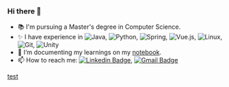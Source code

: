 ### Hi there 👋

- 📚 I'm pursuing a Master's degree in Computer Science.
- ✨ I have experience in
  ![Java](https://img.shields.io/badge/-Java-E66915?style=flat-square&logo=Java&logoColor=white),
  ![Python](https://img.shields.io/badge/-Python-18304C?style=flat-square&logo=Python&logoColor=white),
  ![Spring](https://img.shields.io/badge/-Spring-55AC33?style=flat-square&logo=Spring&logoColor=white),
  ![Vue.js](https://img.shields.io/badge/-Vuejs-4FC08D?style=flat-square&logo=vue.js&logoColor=white),
  ![Linux](https://img.shields.io/badge/-Linux-04254E?style=flat-square&logo=Linux&logoColor=white), 
  ![Git](https://img.shields.io/badge/-Git-F05032?style=flat-square&logo=git&logoColor=white), 
  ![Unity](https://img.shields.io/badge/-Unity-CC00FF?style=flat-square&logo=Unity&logoColor=white)
- 🌱 I‘m documenting my learnings on my [notebook](https://coconutnutx.github.io/).
- 📫 How to reach me: [![Linkedin Badge](https://img.shields.io/badge/-LinkedIn-blue?style=flat-square&logo=Linkedin&logoColor=white&link=https://www.linkedin.com/in/sixiaoxu/)](https://www.linkedin.com/in/sixiaoxu/), [![Gmail Badge](https://img.shields.io/badge/-Gmail-c14438?style=flat-square&logo=Gmail&logoColor=white&link=mailto:coconutnutxs@gmail.com)](mailto:coconutnutxs@gmail.com)

[test](/projects.md)

<!--
**coconutnutX/coconutnutX** is a ✨ _special_ ✨ repository because its `README.md` (this file) appears on your GitHub profile.

Here are some ideas to get you started:

- 🔭 I’m currently working on ...
- 🌱 I’m currently learning ...
- 👯 I’m looking to collaborate on ...
- 🤔 I’m looking for help with ...
- 💬 Ask me about ...
- 📫 How to reach me: ...
- 😄 Pronouns: ...
- ⚡ Fun fact: ...
-->
